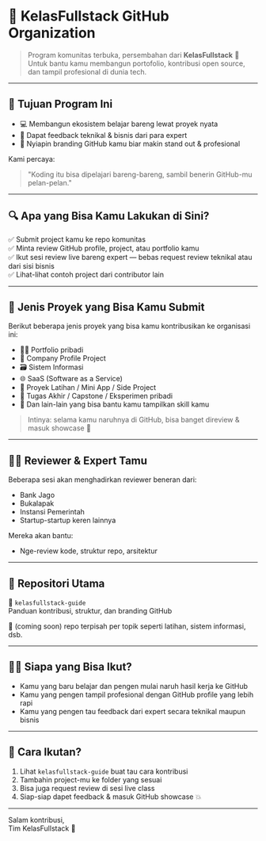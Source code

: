 # 🚀 KelasFullstack GitHub Organization

> Program komunitas terbuka, persembahan dari **KelasFullstack** 🙏
> Untuk bantu kamu membangun portofolio, kontribusi open source, dan tampil profesional di dunia tech.

---

## 🎯 Tujuan Program Ini

- 💻 Membangun ekosistem belajar bareng lewat proyek nyata
- 🧠 Dapat feedback teknikal & bisnis dari para expert
- 💼 Nyiapin branding GitHub kamu biar makin stand out & profesional

Kami percaya:
> "Koding itu bisa dipelajari bareng-bareng, sambil benerin GitHub-mu pelan-pelan."

---

## 🔍 Apa yang Bisa Kamu Lakukan di Sini?

✅ Submit project kamu ke repo komunitas  
✅ Minta review GitHub profile, project, atau portfolio kamu  
✅ Ikut sesi review live bareng expert — bebas request review teknikal atau dari sisi bisnis  
✅ Lihat-lihat contoh project dari contributor lain

---

## 🔧 Jenis Proyek yang Bisa Kamu Submit

Berikut beberapa jenis proyek yang bisa kamu kontribusikan ke organisasi ini:

- 🧑‍💼 Portfolio pribadi
- 🏢 Company Profile Project
- 🗃️ Sistem Informasi
- 🌐 SaaS (Software as a Service)
- 🎯 Proyek Latihan / Mini App / Side Project
- 🧪 Tugas Akhir / Capstone / Eksperimen pribadi
- 🧩 Dan lain-lain yang bisa bantu kamu tampilkan skill kamu

> Intinya: selama kamu naruhnya di GitHub, bisa banget direview & masuk showcase 🚀

---

## 🧑‍🏫 Reviewer & Expert Tamu

Beberapa sesi akan menghadirkan reviewer beneran dari:
- Bank Jago
- Bukalapak
- Instansi Pemerintah
- Startup-startup keren lainnya

Mereka akan bantu:
- Nge-review kode, struktur repo, arsitektur


---

## 📂 Repositori Utama

🔸 `kelasfullstack-guide`  
Panduan kontribusi, struktur, dan branding GitHub

🔸 (coming soon) repo terpisah per topik seperti latihan, sistem informasi, dsb.

---

## 🧑‍💻 Siapa yang Bisa Ikut?

- Kamu yang baru belajar dan pengen mulai naruh hasil kerja ke GitHub
- Kamu yang pengen tampil profesional dengan GitHub profile yang lebih rapi
- Kamu yang pengen tau feedback dari expert secara teknikal maupun bisnis

---

## 💬 Cara Ikutan?

1. Lihat `kelasfullstack-guide` buat tau cara kontribusi  
2. Tambahin project-mu ke folder yang sesuai  
3. Bisa juga request review di sesi live class  
4. Siap-siap dapet feedback & masuk GitHub showcase 💥

---

Salam kontribusi,  
Tim KelasFullstack 🚀
